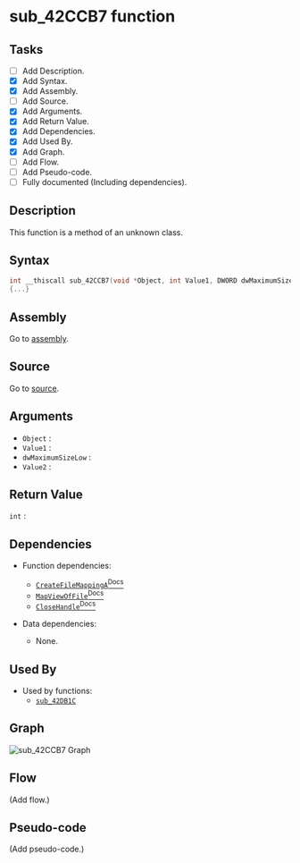 # sub_42CCB7 function

## Tasks

- [ ] Add Description.
- [X] Add Syntax.
- [X] Add Assembly.
- [ ] Add Source.
- [X] Add Arguments.
- [X] Add Return Value.
- [X] Add Dependencies.
- [X] Add Used By.
- [X] Add Graph.
- [ ] Add Flow.
- [ ] Add Pseudo-code.
- [ ] Fully documented (Including dependencies).

## Description

This function is a method of an unknown class.

## Syntax

```c
int __thiscall sub_42CCB7(void *Object, int Value1, DWORD dwMaximumSizeLow, int Value2)
{...}
```

## Assembly

Go to [assembly](../asm/sub_42CCB7.asm).

## Source

Go to [source](../cc/sub_42CCB7.cc).

## Arguments

* `Object` : 
* `Value1` : 
* `dwMaximumSizeLow` : 
* `Value2` : 

## Return Value

`int` : 

## Dependencies

* Function dependencies:
  * [`CreateFileMappingA`<sup>Docs</sup>](https://docs.microsoft.com/en-us/windows/win32/api/winbase/nf-winbase-createfilemappinga)
  * [`MapViewOfFile`<sup>Docs</sup>](https://docs.microsoft.com/en-us/windows/win32/api/memoryapi/nf-memoryapi-mapviewoffile)
  * [`CloseHandle`<sup>Docs</sup>](https://docs.microsoft.com/en-us/windows/win32/api/handleapi/nf-handleapi-closehandle)


* Data dependencies:
  * None.

## Used By

* Used by functions:
  * [`sub_42DB1C`](../md/sub_42DB1C.md)

## Graph

![sub_42CCB7 Graph](../svg/sub_42CCB7.svg "sub_42CCB7 Graph")

## Flow

(Add flow.)

## Pseudo-code

(Add pseudo-code.)
